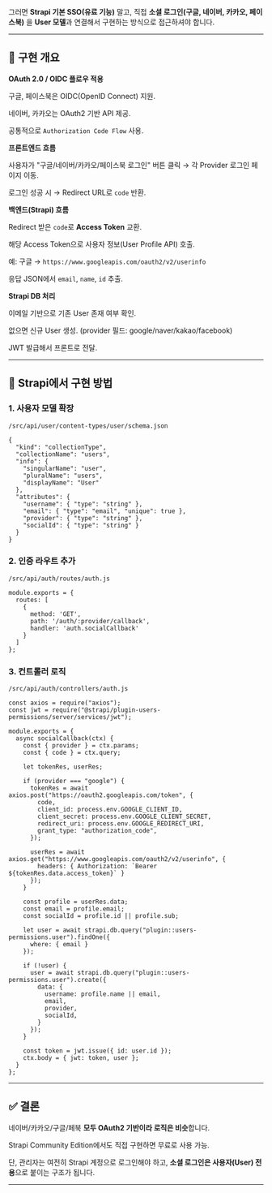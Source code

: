   
그러면 **Strapi 기본 SSO(유료 기능)** 말고, 직접 **소셜 로그인(구글, 네이버, 카카오, 페이스북)** 을 **User 모델**과 연결해서 구현하는 방식으로 접근하셔야 합니다.

---

## 🔑 구현 개요

**OAuth 2.0 / OIDC 플로우 적용**

구글, 페이스북은 OIDC(OpenID Connect) 지원.

네이버, 카카오는 OAuth2 기반 API 제공.

공통적으로 `Authorization Code Flow` 사용.

**프론트엔드 흐름**

사용자가 "구글/네이버/카카오/페이스북 로그인" 버튼 클릭 → 각 Provider 로그인 페이지 이동.

로그인 성공 시 → Redirect URL로 `code` 반환.

**백엔드(Strapi) 흐름**

Redirect 받은 `code`로 **Access Token** 교환.

해당 Access Token으로 사용자 정보(User Profile API) 호출.

예: 구글 → `https://www.googleapis.com/oauth2/v2/userinfo`

응답 JSON에서 `email`, `name`, `id` 추출.

**Strapi DB 처리**

이메일 기반으로 기존 User 존재 여부 확인.

없으면 신규 User 생성. (provider 필드: google/naver/kakao/facebook)

JWT 발급해서 프론트로 전달.

---

## 🔧 Strapi에서 구현 방법

### 1\. 사용자 모델 확장

`/src/api/user/content-types/user/schema.json`

```
{
  "kind": "collectionType",
  "collectionName": "users",
  "info": {
    "singularName": "user",
    "pluralName": "users",
    "displayName": "User"
  },
  "attributes": {
    "username": { "type": "string" },
    "email": { "type": "email", "unique": true },
    "provider": { "type": "string" },
    "socialId": { "type": "string" }
  }
}
```

### 2\. 인증 라우트 추가

`/src/api/auth/routes/auth.js`

```
module.exports = {
  routes: [
    {
      method: 'GET',
      path: '/auth/:provider/callback',
      handler: 'auth.socialCallback'
    }
  ]
};
```

### 3\. 컨트롤러 로직

`/src/api/auth/controllers/auth.js`

```
const axios = require("axios");
const jwt = require("@strapi/plugin-users-permissions/server/services/jwt");

module.exports = {
  async socialCallback(ctx) {
    const { provider } = ctx.params;
    const { code } = ctx.query;

    let tokenRes, userRes;

    if (provider === "google") {
      tokenRes = await axios.post("https://oauth2.googleapis.com/token", {
        code,
        client_id: process.env.GOOGLE_CLIENT_ID,
        client_secret: process.env.GOOGLE_CLIENT_SECRET,
        redirect_uri: process.env.GOOGLE_REDIRECT_URI,
        grant_type: "authorization_code",
      });

      userRes = await axios.get("https://www.googleapis.com/oauth2/v2/userinfo", {
        headers: { Authorization: `Bearer ${tokenRes.data.access_token}` }
      });
    }

    const profile = userRes.data;
    const email = profile.email;
    const socialId = profile.id || profile.sub;

    let user = await strapi.db.query("plugin::users-permissions.user").findOne({
      where: { email }
    });

    if (!user) {
      user = await strapi.db.query("plugin::users-permissions.user").create({
        data: {
          username: profile.name || email,
          email,
          provider,
          socialId,
        }
      });
    }

    const token = jwt.issue({ id: user.id });
    ctx.body = { jwt: token, user };
  }
};
```

---

## ✅ 결론

네이버/카카오/구글/페북 **모두 OAuth2 기반이라 로직은 비슷**합니다.

Strapi Community Edition에서도 직접 구현하면 무료로 사용 가능.

단, 관리자는 여전히 Strapi 계정으로 로그인해야 하고, **소셜 로그인은 사용자(User) 전용**으로 붙이는 구조가 됩니다.

---